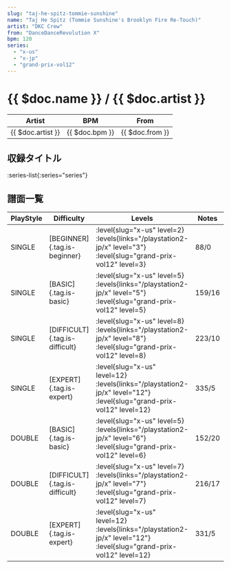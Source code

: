 ```yaml
---
slug: "taj-he-spitz-tommie-sunshine"
name: "Taj He Spitz (Tommie Sunshine's Brooklyn Fire Re-Touch)"
artist: "DKC Crew"
from: "DanceDanceRevolution X"
bpm: 120
series:
  - "x-us"
  - "x-jp"
  - "grand-prix-vol12"
---
```


# {{ $doc.name }} / {{ $doc.artist }}

|Artist|BPM|From|
|------|---|----|
|{{ $doc.artist }}|{{ $doc.bpm }}|{{ $doc.from }}|

## 収録タイトル

:series-list{:series="series"}

## 譜面一覧

|PlayStyle|Difficulty|Levels|Notes|Movie|
|---------|----------|------|-----|-----|
|SINGLE|[BEGINNER]{.tag.is-beginner}|<div class="field is-grouped is-grouped-multiline"> :level{slug="x-us" level=2}  :levels{links="/playstation2-jp/x" level="3"} :level{slug="grand-prix-vol12" level=3}</div>|88/0||
|SINGLE|[BASIC]{.tag.is-basic}|<div class="field is-grouped is-grouped-multiline"> :level{slug="x-us" level=5}  :levels{links="/playstation2-jp/x" level="5"} :level{slug="grand-prix-vol12" level=5}</div>|159/16||
|SINGLE|[DIFFICULT]{.tag.is-difficult}|<div class="field is-grouped is-grouped-multiline"> :level{slug="x-us" level=8}  :levels{links="/playstation2-jp/x" level="8"} :level{slug="grand-prix-vol12" level=8}</div>|223/10||
|SINGLE|[EXPERT]{.tag.is-expert}|<div class="field is-grouped is-grouped-multiline"> :level{slug="x-us" level=12}  :levels{links="/playstation2-jp/x" level="12"} :level{slug="grand-prix-vol12" level=12}</div>|335/5||
|DOUBLE|[BASIC]{.tag.is-basic}|<div class="field is-grouped is-grouped-multiline"> :level{slug="x-us" level=5}  :levels{links="/playstation2-jp/x" level="6"} :level{slug="grand-prix-vol12" level=6}</div>|152/20||
|DOUBLE|[DIFFICULT]{.tag.is-difficult}|<div class="field is-grouped is-grouped-multiline"> :level{slug="x-us" level=7}  :levels{links="/playstation2-jp/x" level="7"} :level{slug="grand-prix-vol12" level=7}</div>|216/17||
|DOUBLE|[EXPERT]{.tag.is-expert}|<div class="field is-grouped is-grouped-multiline"> :level{slug="x-us" level=12}  :levels{links="/playstation2-jp/x" level="12"} :level{slug="grand-prix-vol12" level=12}</div>|331/5||

